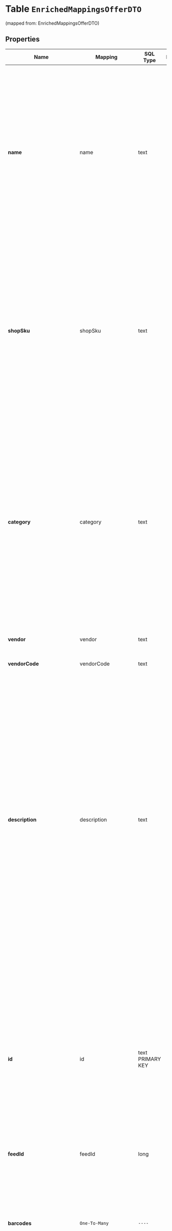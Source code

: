 
# Table `EnrichedMappingsOfferDTO`
(mapped from: EnrichedMappingsOfferDTO)

## Properties
Name | Mapping | SQL Type | Default | Type | Description | Notes
---- | ------- | -------- | ------- | ---- | ----------- | -----
**name** | name | text |  | **kotlin.String** | Составляйте название по схеме: тип + бренд или производитель + модель + особенности, если есть (например, цвет, размер или вес) и количество в упаковке.  Не включайте в название условия продажи (например, «скидка», «бесплатная доставка» и т. д.), эмоциональные характеристики («хит», «супер» и т. д.). Не пишите слова большими буквами — кроме устоявшихся названий брендов и моделей.  Оптимальная длина — 50–60 символов, максимальная — 256.  [Рекомендации и правила](https://yandex.ru/support/marketplace/assortment/fields/title.html)  |  [optional]
**shopSku** | shopSku | text |  | **kotlin.String** | Ваш SKU — идентификатор товара в вашей системе.  Разрешена любая последовательность длиной до 255 знаков.  Правила использования SKU:  * У каждого товара SKU должен быть свой.  * SKU товара нельзя менять — можно только удалить товар и добавить заново с новым SKU.  * Уже заданный SKU нельзя освободить и использовать заново для другого товара. Каждый товар должен получать новый идентификатор, до того никогда не использовавшийся в вашем каталоге.  [Что такое SKU и как его назначать](https://yandex.ru/support/marketplace/assortment/add/index.html#fields)  |  [optional]
**category** | category | text |  | **kotlin.String** | Категория товара в вашем магазине. Значение будет использовано для определения категории товара на Маркете в случае, если вы не передали категорию в параметре &#x60;marketCategoryId&#x60;.  Указывайте конкретные категории — например, набор ножей лучше отнести к категории **Столовые приборы**, а не просто **Посуда**.  Выбирайте категории, которые описывают товар, а не абстрактный признак — например, **Духи**, а не **Подарки**.  Значение будет использовано для определения категории товара на Маркете в случае, если вы не передали категорию в параметре &#x60;marketCategoryId&#x60;.  |  [optional]
**vendor** | vendor | text |  | **kotlin.String** | Название бренда или производителя. Должно быть записано так, как его пишет сам бренд. |  [optional]
**vendorCode** | vendorCode | text |  | **kotlin.String** | Артикул товара от производителя. |  [optional]
**description** | description | text |  | **kotlin.String** | Подробное описание товара: например, его преимущества и особенности.  Не давайте в описании инструкций по установке и сборке. Не используйте слова «скидка», «распродажа», «дешевый», «подарок» (кроме подарочных категорий), «бесплатно», «акция», «специальная цена», «новинка», «new», «аналог», «заказ», «хит». Не указывайте никакой контактной информации и не давайте ссылок.  Можно использовать теги:  * \\&lt;h&gt;, \\&lt;h1&gt;, \\&lt;h2&gt; и так далее — для заголовков; * \\&lt;br&gt; и \\&lt;p&gt; — для переноса строки; * \\&lt;ol&gt; — для нумерованного списка; * \\&lt;ul&gt; — для маркированного списка; * \\&lt;li&gt; — для создания элементов списка (должен находиться внутри \\&lt;ol&gt; или \\&lt;ul&gt;); * \\&lt;div&gt; — поддерживается, но не влияет на отображение текста.  Оптимальная длина — 400–600 символов, максимальная — 6000.  [Рекомендации и правила](https://yandex.ru/support/marketplace/assortment/fields/description.html)  |  [optional]
**id** | id | text PRIMARY KEY |  | **kotlin.String** | Ваш SKU — идентификатор товара в вашей системе.  Разрешена любая последовательность длиной до 255 знаков.  Правила использования SKU:  * У каждого товара SKU должен быть свой.  * SKU товара нельзя менять — можно только удалить товар и добавить заново с новым SKU.  * Уже заданный SKU нельзя освободить и использовать заново для другого товара. Каждый товар должен получать новый идентификатор, до того никогда не использовавшийся в вашем каталоге.  [Что такое SKU и как его назначать](https://yandex.ru/support/marketplace/assortment/add/index.html#fields)  |  [optional]
**feedId** | feedId | long |  | **kotlin.Long** | Идентификатор фида. |  [optional]
**barcodes** | `One-To-Many` | `----` | `----`  | **kotlin.Array&lt;kotlin.String&gt;** | Указывайте в виде последовательности цифр. Подойдут коды EAN-13, EAN-8, UPC-A, UPC-E или Code 128.  Для книг указывайте ISBN.  Для товаров [определенных категорий и торговых марок](https://yastatic.net/s3/doc-binary/src/support/market/ru/yandex-market-list-for-gtin.xlsx) штрихкод должен быть действительным кодом GTIN. Обратите внимание: внутренние штрихкоды, начинающиеся на 2 или 02, и коды формата Code 128 не являются GTIN.  [Что такое GTIN](*gtin)   |  [optional]
**urls** | `One-To-Many` | `----` | `----`  | **kotlin.Array&lt;kotlin.String&gt;** | URL фотографии товара или страницы с описанием на вашем сайте.  Переданные данные не будут отображаться на витрине, но они помогут специалистам Маркета найти карточку для вашего товара.  Должен содержать один вложенный параметр url.  |  [optional]
**pictures** | `One-To-Many` | `----` | `----`  | **kotlin.Array&lt;kotlin.String&gt;** | Ссылки (URL) изображений товара в хорошем качестве.  Можно указать до 30 ссылок. При этом изображение по первой ссылке будет основным. Оно используется в качестве изображения товара в поиске Маркета и на карточке товара. Другие изображения товара доступны в режиме просмотра увеличенных изображений.  Обязательный параметр.  Должен содержать хотя бы один вложенный параметр &#x60;picture&#x60;.  |  [optional]
**manufacturer** | manufacturer | text |  | **kotlin.String** | Изготовитель товара: компания, которая произвела товар, ее адрес и регистрационный номер (если есть).  Необязательный параметр.  |  [optional]
**manufacturerCountries** | `One-To-Many` | `----` | `----`  | **kotlin.Array&lt;kotlin.String&gt;** | Список стран, в которых произведен товар.  Обязательный параметр.  Должен содержать хотя бы одну, но не больше 5 стран.  |  [optional]
**minShipment** | minShipment | int |  | **kotlin.Int** | Минимальное количество единиц товара, которое вы поставляете на склад.  Например, если вы поставляете детское питание партиями минимум по 10 коробок, а в каждой коробке по 6 баночек, укажите значение 60.  |  [optional]
**transportUnitSize** | transportUnitSize | int |  | **kotlin.Int** | Количество единиц товара в одной упаковке, которую вы поставляете на склад.  Например, если вы поставляете детское питание коробками по 6 баночек, укажите значение 6.  |  [optional]
**quantumOfSupply** | quantumOfSupply | int |  | **kotlin.Int** | Добавочная партия: по сколько единиц товара можно добавлять к минимальному количеству minShipment.  Например, если вы поставляете детское питание партиями минимум по 10 коробок и хотите добавлять к минимальной партии по 2 коробки, а в каждой коробке по 6 баночек, укажите значение 12.  |  [optional]
**deliveryDurationDays** | deliveryDurationDays | int |  | **kotlin.Int** | Срок, за который продавец поставляет товары на склад, в днях. |  [optional]
**boxCount** | boxCount | int |  | **kotlin.Int** | Сколько мест (если больше одного) занимает товар.  Параметр указывается, только если товар занимает больше одного места (например, кондиционер занимает два места: внешний и внутренний блоки в двух коробках). Если товар занимает одно место, не указывайте этот параметр.  |  [optional]
**customsCommodityCodes** | `One-To-Many` | `----` | `----`  | **kotlin.Array&lt;kotlin.String&gt;** | Список кодов товара в единой Товарной номенклатуре внешнеэкономической деятельности (ТН ВЭД).  Обязательный параметр, если товар подлежит особому учету (например, в системе «Меркурий» как продукция животного происхождения или в системе «Честный ЗНАК»).  Может содержать только один вложенный код ТН ВЭД.  |  [optional]
**weightDimensions** | weightDimensions | long |  | [**OfferWeightDimensionsDTO**](OfferWeightDimensionsDTO.md) |  |  [optional] [foreignkey]
**supplyScheduleDays** | `One-To-Many` | `----` | `----`  | [**kotlin.Array&lt;DayOfWeekType&gt;**](DayOfWeekType.md) | Дни недели, в которые продавец поставляет товары на склад. |  [optional]
**shelfLifeDays** | shelfLifeDays | int |  | **kotlin.Int** | {% note warning \&quot;\&quot; %}  Этот параметр устарел. Вместо него используйте &#x60;shelfLife&#x60;. Совместное использование обоих параметров приведет к ошибке.  {% endnote %}  Срок годности: через сколько дней товар станет непригоден для использования.  |  [optional]
**lifeTimeDays** | lifeTimeDays | int |  | **kotlin.Int** | {% note warning \&quot;\&quot; %}  Этот параметр устарел. Вместо него используйте &#x60;lifeTime&#x60;. Совместное использование обоих параметров приведет к ошибке.  {% endnote %}  Срок службы: сколько дней товар будет исправно выполнять свою функцию, а изготовитель — нести ответственность за его существенные недостатки.  |  [optional]
**guaranteePeriodDays** | guaranteePeriodDays | int |  | **kotlin.Int** | Гарантийный срок товара: сколько дней возможно обслуживание и ремонт товара или возврат денег, а изготовитель или продавец будет нести ответственность за недостатки товара.  |  [optional]
**processingState** | processingState | long |  | [**OfferProcessingStateDTO**](OfferProcessingStateDTO.md) |  |  [optional] [foreignkey]
**availability** | availability | long |  | [**OfferAvailabilityStatusType**](OfferAvailabilityStatusType.md) |  |  [optional] [foreignkey]
**shelfLife** | shelfLife | long |  | [**TimePeriodDTO**](TimePeriodDTO.md) |  |  [optional] [foreignkey]
**lifeTime** | lifeTime | long |  | [**TimePeriodDTO**](TimePeriodDTO.md) |  |  [optional] [foreignkey]
**guaranteePeriod** | guaranteePeriod | long |  | [**TimePeriodDTO**](TimePeriodDTO.md) |  |  [optional] [foreignkey]
**certificate** | certificate | text |  | **kotlin.String** | Номер документа на товар.  Перед указанием номера документ нужно загрузить в кабинете продавца на Маркете. [Инструкция](https://yandex.ru/support/marketplace/assortment/restrictions/certificates.html)  |  [optional]
**price** | price | decimal |  | [**java.math.BigDecimal**](java.math.BigDecimal.md) | Цена на товар в рублях. |  [optional]
**marketCategoryId** | marketCategoryId | long |  | **kotlin.Long** | Идентификатор категории для рекомендованной карточки товара на Маркете.  Возвращается только вместе с параметром ##marketSku##.  |  [optional]
**marketCategoryName** | marketCategoryName | text |  | **kotlin.String** | Название категории для рекомендованной карточки товара на Маркете.  Может отсутствовать в ответе.  |  [optional]
**marketModelId** | marketModelId | long |  | **kotlin.Long** | Идентификатор модели для рекомендованной карточки товара на Маркете.  Может отсутствовать в ответе.  |  [optional]
**marketModelName** | marketModelName | text |  | **kotlin.String** | Название модели для рекомендованной карточки товара на Маркете.  Возвращается только вместе с параметром ##marketSku##.  |  [optional]
**marketSku** | marketSku | long |  | **kotlin.Long** | SKU на Маркете. |  [optional]
**marketSkuName** | marketSkuName | text |  | **kotlin.String** | Название товара с рекомендованной карточки на Маркете.  Может отсутствовать в ответе.  |  [optional]










# **Table `EnrichedMappingsOfferDTOBarcodes`**
(mapped from: EnrichedMappingsOfferDTOBarcodes)

## Properties
Name | Mapping | SQL Type | Default | Type | Description | Notes
---- | ------- | -------- | ------- | ---- | ----------- | -----
enrichedMappingsOfferDTO | enrichedMappingsOfferDTO | long | | kotlin.Long | Primary Key | *one*
barcodes | barcodes | text | | kotlin.String | Foreign Key | *many*



# **Table `EnrichedMappingsOfferDTOUrls`**
(mapped from: EnrichedMappingsOfferDTOUrls)

## Properties
Name | Mapping | SQL Type | Default | Type | Description | Notes
---- | ------- | -------- | ------- | ---- | ----------- | -----
enrichedMappingsOfferDTO | enrichedMappingsOfferDTO | long | | kotlin.Long | Primary Key | *one*
urls | urls | text | | kotlin.String | Foreign Key | *many*



# **Table `EnrichedMappingsOfferDTOPictures`**
(mapped from: EnrichedMappingsOfferDTOPictures)

## Properties
Name | Mapping | SQL Type | Default | Type | Description | Notes
---- | ------- | -------- | ------- | ---- | ----------- | -----
enrichedMappingsOfferDTO | enrichedMappingsOfferDTO | long | | kotlin.Long | Primary Key | *one*
pictures | pictures | text | | kotlin.String | Foreign Key | *many*




# **Table `EnrichedMappingsOfferDTOManufacturerCountries`**
(mapped from: EnrichedMappingsOfferDTOManufacturerCountries)

## Properties
Name | Mapping | SQL Type | Default | Type | Description | Notes
---- | ------- | -------- | ------- | ---- | ----------- | -----
enrichedMappingsOfferDTO | enrichedMappingsOfferDTO | long | | kotlin.Long | Primary Key | *one*
manufacturerCountries | manufacturerCountries | text | | kotlin.String | Foreign Key | *many*








# **Table `EnrichedMappingsOfferDTOCustomsCommodityCodes`**
(mapped from: EnrichedMappingsOfferDTOCustomsCommodityCodes)

## Properties
Name | Mapping | SQL Type | Default | Type | Description | Notes
---- | ------- | -------- | ------- | ---- | ----------- | -----
enrichedMappingsOfferDTO | enrichedMappingsOfferDTO | long | | kotlin.Long | Primary Key | *one*
customsCommodityCodes | customsCommodityCodes | text | | kotlin.String | Foreign Key | *many*




# **Table `EnrichedMappingsOfferDTODayOfWeekType`**
(mapped from: EnrichedMappingsOfferDTODayOfWeekType)

## Properties
Name | Mapping | SQL Type | Default | Type | Description | Notes
---- | ------- | -------- | ------- | ---- | ----------- | -----
enrichedMappingsOfferDTO | enrichedMappingsOfferDTO | long | | kotlin.Long | Primary Key | *one*
dayOfWeekType | dayOfWeekType | long | | kotlin.Long | Foreign Key | *many*



















